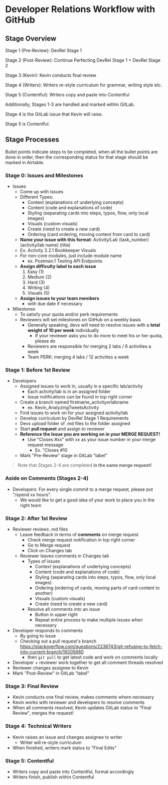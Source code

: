 # Developer Relations Workflow with GitHub

## Stage Overview

Stage 1 (Pre-Review): DevRel Stage 1

Stage 2 (Post-Review): Continue Perfecting DevRel Stage 1 + DevRel Stage 2

Stage 3 (Kevin): Kevin conducts final review

Stage 4 (Writers): Writers re-style curriculum for grammar, writing style etc.

Stage 5 (Contentful): Writers copy and paste into Contentful

Additionally, Stages 1-3 are handled and marked within GitLab.

Stage 4 is the GitLab issue that Kevin will raise.

Stage 5 is Contentful.

## Stage Processes

Bullet points indicate steps to be completed, when all the bullet points are done in order, then the corresponding status for that stage should be marked in Airtable.

### Stage 0: Issues and Milestones

- Issues
  - Come up with issues
  - Different Types:
    - Context (explanations of underlying concepts)
    - Content (code and explanations of code)
    - Styling (separating cards into steps, typos, flow, only local images)
    - Visuals (custom visuals)
    - Create (need to create a new card)
    - Ordering (card ordering, moving content from card to card)
  - **Name your issue with this format**: Activity/Lab (task_number) (activity/lab name) (title)
  - Ex. Activity 2.2.1 Bookkeeper Visuals
  - For non-core modules, just include module name 
    - ex. Postman.1 Testing API Endpoints
  - **Assign difficulty label to each issue**
    1. Easy (1)
    2. Medium (2)
    3. Hard (3)
    4. Writing (4)
    5. Visuals (5)
  - **Assign issues to your team members**
    - with due date if necessary
- Milestones
  - To satisfy your quota and/or perk requirements
  - Reviewers will set milestones on GitHub on a weekly basis 
    - Generally speaking, devs will need to resolve issues with a **total weight of 10 per week** individually
      - If your reviewer asks you to do more to meet his or her quota, please do
    - Reviewers are responsible for merging 2 labs / 6 activities a week
    - Team PERK: merging 4 labs / 12 activities a week

### Stage 1: Before 1st Review

- Developers
  - Assigned issues to work in, usually in a specific lab/activity
    - Each activity/lab is in an assigned folder
    - Issue notifications can be found in top right corner
  - Create a branch named firstname_activityorlabname
    - ex. Kevin_AnalyzingTweetsActivity
  - Find issues to work on for your assigned activity/lab
  - Develop curriculum by DevRel Stage 1 Requirements
  - Devs upload folder of .md files to the folder assigned
  - Start **pull request** and assign to reviewer
  - **Reference the Issue you are working on in your MERGE REQUEST!**
    - Use "Closes #xx" with xx as your issue number in your merge request message
      - Ex. "Closes #10
  - Mark "Pre-Review" stage in GitLab "label"

> Note that Stages 2-4 are completed **in the same merge request!**

### Aside on Comments (Stages 2-4)

- Developers: For every single commit to a merge request, please put "/spend xx hours".
  - We would like to get a good idea of your work to place you in the right team

### Stage 2: After 1st Review

- Reviewer reviews .md files
  - Leave feedback in terms of **comments** on merge request
    - Check merge request notification in top right corner
    - Go to Merge request
    - Click on Changes tab
  - Reviewer leaves comments in Changes tab
    - Types of issues
      - Context (explanations of underlying concepts)
      - Content (code and explanations of code)
      - Styling (separating cards into steps, typos, flow, only local images)
      - Ordering (ordering of cards, moving parts of card content to another)
      - Visuals (custom visuals)
      - Create (need to create a new card)
    - Resolve all comments into an issue
      - Button in upper right
      - Repeat entire process to make multiple issues when necessary
- Developer responds to comments
  - By going to issue
  - Checking out a pull request's branch https://stackoverflow.com/questions/2236743/git-refusing-to-fetch-into-current-branch/19205680
    - then `git pull` to get latest code and work on comments locally
- Developer + reviewer work together to get all comment threads resolved
- Reviewer changes assignee to Kevin
- Mark "Post-Review" in GitLab "label"

### Stage 3: Final Review

- Kevin conducts one final review, makes comments where necessary
- Kevin works with reviewer and developers to resolve comments
- When all comments resolved, Kevin updates GitLab status to "Final Review", merges the request!

### Stage 4: Technical Writers

- Kevin raises an issue and changes assignee to writer
  - Writer will re-style curriculum
- When finished, writers mark status to "Final Edits"

### Stage 5: Contentful

- Writers copy and paste into Contentful, format accordingly
- Writers finish, publish within Contentful
